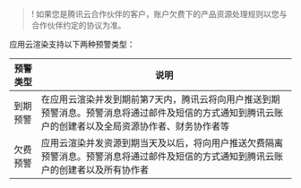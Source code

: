 >! 如果您是腾讯云合作伙伴的客户，账户欠费下的产品资源处理规则以您与合作伙伴约定的协议为准。

应用云渲染支持以下两种预警类型：

| 预警类型 | 说明     |
| ------- | ------- |
| 到期预警 | 在应用云渲染并发到期前第7天内，腾讯云将向用户推送到期预警消息。预警消息将通过邮件及短信的方式通知到腾讯云账户的创建者以及全局资源协作者、财务协作者等 |
| 欠费预警 | 应用云渲染并发资源到期当天及以后，将向用户推送欠费隔离预警消息。预警消息将通过邮件及短信的方式通知到腾讯云账户的创建者以及所有协作者 |

